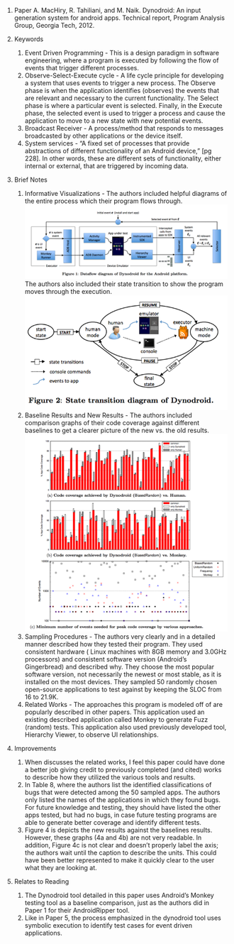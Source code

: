 1. Paper
	A. MacHiry, R. Tahiliani, and M. Naik. Dynodroid: An input generation system for android apps. Technical report, Program Analysis Group, Georgia Tech, 2012.

2. Keywords
	1. Event Driven Programming - This is a design paradigm in software engineering, where a program is executed by following the flow of events that trigger different processes.
	2. Observe-Select-Execute cycle - A life cycle principle for developing a system that uses events to trigger a new process. The Observe phase is when the application identifies (observes) the events that are relevant and necessary to the current functionality. The Select phase is where a particular event is selected. Finally, in the Execute phase, the selected event is used to trigger a process and cause the application to move to a new state with new potential events. 
	3. Broadcast Receiver - A process/method that responds to messages broadcasted by other applications or the device itself.
	4. System services - “A fixed set of processes that provide abstractions of different functionality of an Android device,” [pg 228]. In other words, these are different sets of functionality, either internal or external, that are triggered by incoming data.
3. Brief Notes
	1. Informative Visualizations - The authors included helpful diagrams of the entire process which their program flows through. 
	![Diagram](https://github.com/gbtimmon/ase16GBT/blob/master/read/6/Figure_2.png "Process Diagram")
	The authors also included their state transition to show the program moves through the execution.
	![StateMachine](https://github.com/gbtimmon/ase16GBT/blob/master/read/6/Figure_1.png "State Machine")
	2. Baseline Results and New Results - The authors included comparison graphs of their code coverage against different baselines to get a clearer picture of the new vs. the old results.
	![Results](https://github.com/gbtimmon/ase16GBT/blob/master/read/6/Figure_3.png "Results")
	3. Sampling Procedures - The authors very clearly and in a detailed manner described how they tested their program. They used consistent hardware ( Linux machines with 8GB memory and 3.0GHz processors) and consistent software version (Android’s Gingerbread) and described why. They choose the most popular software version, not necessarily the newest or most stable, as it is installed on the most devices. They sampled 50 randomly chosen open-source applications to test against by keeping the SLOC from 16 to 21.9K.
	4. Related Works - The approaches this program is modeled off of are popularly described in other papers. This application used an existing described application called Monkey to generate Fuzz (random) tests. This application also used previously developed tool, Hierarchy Viewer, to observe UI relationships.
4. Improvements
	1. When discusses the related works, I feel this paper could have done a better job giving credit to previously completed (and cited) works to describe how they utilized the various tools and results.
	2. In Table 8, where the authors list the identified classifications of bugs that were detected among the 50 sampled apps. The authors only listed the names of the applications in which they found bugs. For future knowledge and testing, they should have listed the other apps tested, but had no bugs, in case future testing programs are able to generate better coverage and identify different tests.
	3. Figure 4 is depicts the new results against the baselines results. However, these graphs (4a and 4b) are not very readable. In addition, Figure 4c is not clear and doesn’t properly label the axis; the authors wait until the caption to describe the units. This could have been better represented to make it quickly clear to the user what they are looking at. 
5. Relates to Reading
	1. The Dynodroid tool detailed in this paper uses Android’s Monkey testing tool as a baseline comparison, just as the authors did in Paper 1 for their AndroidRipper tool.
	2. Like in Paper 5, the process emphasized in the dynodroid tool uses symbolic execution to identify test cases for event driven applications. 
